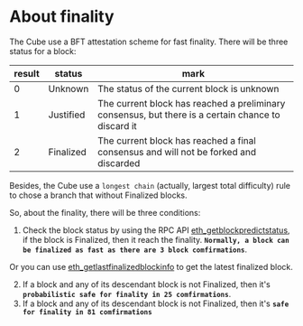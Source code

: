 # About finality

The Cube use a BFT attestation scheme for fast finality. There will be three status for a block:

|  result  | status  |  mark |
| ------------ | ------------ | ------------ |
| 0  | Unknown   |  The status of the current block is unknown |
| 1  | Justified | The current block has reached a preliminary consensus, but there is a certain chance to discard it  |
| 2  | Finalized | The current block has reached a final consensus and will not be forked and discarded  |


Besides, the Cube use a `longest chain` (actually, largest total difficulty) rule to chose a branch that without Finalized blocks.

So, about the finality, there will be three conditions:

1. Check the block status by using the RPC API [eth_getblockpredictstatus](/dev/sdk?id=eth_getblockpredictstatus), if the block is Finalized, then it reach the finality. **`Normally, a block can be finalized as fast as there are 3 block comfirmations`**.

Or you can use [eth_getlastfinalizedblockinfo](/dev/sdk?id=eth_getlastfinalizedblockinfo) to get the latest finalized block.

2. If a block and any of its descendant block is not Finalized, then it's **`probabilistic safe for finality in 25 comfirmations`**.
3. If a block and any of its descendant block is not Finalized, then it's **`safe for finality in 81 comfirmations`**
